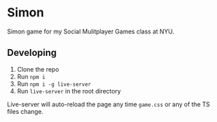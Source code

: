 Simon
=========

Simon game for my Social Mulitplayer Games class at NYU.

## Developing

1. Clone the repo
2. Run `npm i`
3. Run `npm i -g live-server`
4. Run `live-server` in the root directory

Live-server will auto-reload the page any time `game.css` or any of the TS files change.
